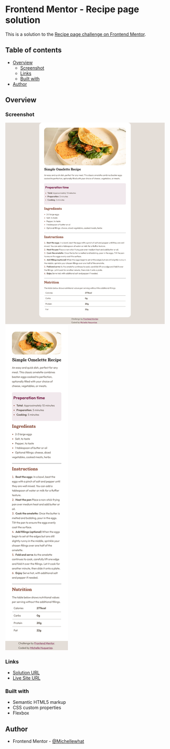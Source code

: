 # Frontend Mentor - Recipe page solution

This is a solution to the [Recipe page challenge on Frontend Mentor](https://www.frontendmentor.io/challenges/recipe-page-KiTsR8QQKm).

## Table of contents

- [Overview](#overview)
  - [Screenshot](#screenshot)
  - [Links](#links)
  - [Built with](#built-with)
- [Author](#author)
## Overview

### Screenshot

![Laptop design screenshot](./screenshots/Screenshot-Laptop-design.png)
![Mobile design screenshot](./screenshots/Screenshot-Mobile-design.png)

### Links

- [Solution URL](https://github.com/Michellewhat/Frontend-Mentor-Projects/tree/main/recipe-page-main)
- [Live Site URL](https://michellewhat.github.io/recipe-page-main/)

### Built with

- Semantic HTML5 markup
- CSS custom properties
- Flexbox

## Author

- Frontend Mentor - [@Michellewhat](https://www.frontendmentor.io/profile/Michellewhat)

